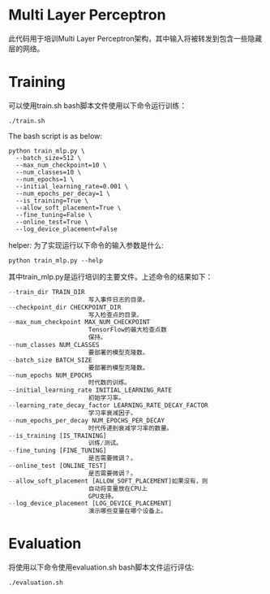 # Multi Layer Perceptron
此代码用于培训Multi Layer Perceptron架构，其中输入将被转发到包含一些隐藏层的网络。
# Training
可以使用train.sh bash脚本文件使用以下命令运行训练：
```
./train.sh
```
The bash script is as below:
```
python train_mlp.py \
  --batch_size=512 \
  --max_num_checkpoint=10 \
  --num_classes=10 \
  --num_epochs=1 \
  --initial_learning_rate=0.001 \
  --num_epochs_per_decay=1 \
  --is_training=True \
  --allow_soft_placement=True \
  --fine_tuning=False \
  --online_test=True \
  --log_device_placement=False
```
helper:
为了实现运行以下命令的输入参数是什么:
```
python train_mlp.py --help
```
其中train_mlp.py是运行培训的主要文件。上述命令的结果如下：
```python
--train_dir TRAIN_DIR
                      写入事件日志的目录。
--checkpoint_dir CHECKPOINT_DIR
                      写入检查点的目录。
--max_num_checkpoint MAX_NUM_CHECKPOINT
                      TensorFlow的最大检查点数
                      保持。
--num_classes NUM_CLASSES
                      要部署的模型克隆数。
--batch_size BATCH_SIZE
                      要部署的模型克隆数。
--num_epochs NUM_EPOCHS
                      时代数的训练。
--initial_learning_rate INITIAL_LEARNING_RATE
                      初始学习率。
--learning_rate_decay_factor LEARNING_RATE_DECAY_FACTOR
                      学习率衰减因子。
--num_epochs_per_decay NUM_EPOCHS_PER_DECAY
                      时代传递到衰减学习率的数量。
--is_training [IS_TRAINING]
                      训练/测试。
--fine_tuning [FINE_TUNING]
                      是否需要微调？。
--online_test [ONLINE_TEST]
                      是否需要微调？。
--allow_soft_placement [ALLOW_SOFT_PLACEMENT]如果没有，则
                      自动将变量放在CPU上
                      GPU支持。
--log_device_placement [LOG_DEVICE_PLACEMENT]
                      演示哪些变量在哪个设备上。
```

# Evaluation
将使用以下命令使用evaluation.sh bash脚本文件运行评估:
```
./evaluation.sh
```